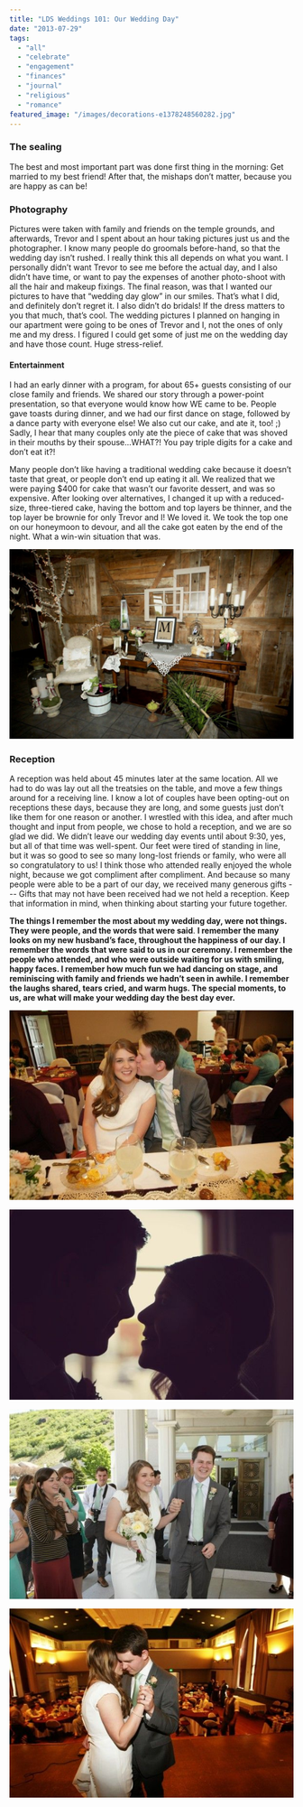 ```yaml
---
title: "LDS Weddings 101: Our Wedding Day"
date: "2013-07-29"
tags:
  - "all"
  - "celebrate"
  - "engagement"
  - "finances"
  - "journal"
  - "religious"
  - "romance"
featured_image: "/images/decorations-e1378248560282.jpg"
---
```


### The sealing

The best and most important part was done first thing in the morning: Get married to my best friend! After that, the mishaps don’t matter, because you are happy as can be!

### Photography

Pictures were taken with family and friends on the temple grounds, and afterwards, Trevor and I spent about an hour taking pictures just us and the photographer. I know many people do groomals before-hand, so that the wedding day isn’t rushed. I really think this all depends on what you want. I personally didn’t want Trevor to see me before the actual day, and I also didn’t have time, or want to pay the expenses of another photo-shoot with all the hair and makeup fixings. The final reason, was that I wanted our pictures to have that “wedding day glow” in our smiles. That’s what I did, and definitely don’t regret it. I also didn’t do bridals! If the dress matters to you that much, that’s cool. The wedding pictures I planned on hanging in our apartment were going to be ones of Trevor and I, not the ones of only me and my dress. I figured I could get some of just me on the wedding day and have those count. Huge stress-relief.

#### Entertainment

I had an early dinner with a program, for about 65+ guests consisting of our close family and friends. We shared our story through a power-point presentation, so that everyone would know how WE came to be. People gave toasts during dinner, and we had our first dance on stage, followed by a dance party with everyone else! We also cut our cake, and ate it, too! ;) Sadly, I hear that many couples only ate the piece of cake that was shoved in their mouths by their spouse...WHAT?! You pay triple digits for a cake and don’t eat it?!

Many people don’t like having a traditional wedding cake because it doesn’t taste that great, or people don’t end up eating it all. We realized that we were paying $400 for cake that wasn’t our favorite dessert, and was so expensive. After looking over alternatives, I changed it up with a reduced-size, three-tiered cake, having the bottom and top layers be thinner, and the top layer be brownie for only Trevor and I! We loved it. We took the top one on our honeymoon to devour, and all the cake got eaten by the end of the night. What a win-win situation that was.

![lds weddings, understanding lds weddings, how to make the most of your wedding day, wedding planning help, cute lds weddings](/images/decorations-1024x682.jpg)

### Reception

A reception was held about 45 minutes later at the same location. All we had to do was lay out all the treatsies on the table, and move a few things around for a receiving line. I know a lot of couples have been opting-out on receptions these days, because they are long, and some guests just don’t like them for one reason or another. I wrestled with this idea, and after much thought and input from people, we chose to hold a reception, and we are so glad we did. We didn’t leave our wedding day events until about 9:30, yes, but all of that time was well-spent. Our feet were tired of standing in line, but it was so good to see so many long-lost friends or family, who were all so congratulatory to us! I think those who attended really enjoyed the whole night, because we got compliment after compliment. And because so many people were able to be a part of our day, we received many generous gifts --- Gifts that may not have been received had we not held a reception. Keep that information in mind, when thinking about starting your future together.

**The things I remember the most about my wedding day, were not things. They were people, and the words that were said**. **I remember the many looks on my new husband’s face, throughout the happiness of our day. I remember the words that were said to us in our ceremony. I remember the people who attended, and who were outside waiting for us with smiling, happy faces. I remember how much fun we had dancing on stage, and reminiscing with family and friends we hadn’t seen in awhile. I remember the laughs shared, tears cried, and warm hugs. The special moments, to us, are what will make your wedding day the best day ever.**

![TrevorAmy_reception_JDA_0189](/images/TrevorAmy_reception_JDA_0189.jpg)

![lds weddings, understanding lds weddings, how to make the most of your wedding day, wedding planning help, cute lds weddings](/images/TrevorAmy_reception_JDA_0098-Copy.jpg)

![TrevorAmy_wedding_JDA_0036](/images/TrevorAmy_wedding_JDA_0036.jpg)

![lds weddings, understanding lds weddings, how to make the most of your wedding day, wedding planning help, cute lds weddings](/images/TrevorAmy_reception_JDA_0290.jpg)
